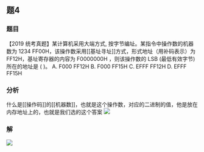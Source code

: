 ## 题4
### 题目
【2019 统考真题】某计算机采用大端方式, 按字节编址。某指令中操作数的机器数为 1234 FF00H，该操作数采用[[基址寻址]]方式，形式地址（用补码表示）为 FF12H，基址寄存器的内容为 $\mathrm{F}{0000000}\mathrm{H}$ ，则该操作数的 LSB (最低有效字节) 所在的地址是 ( )。
A. F000 FF12H 
B. F000 FF15H
C. EFFF FF12H 
D. EFFF FF15H
### 分析
什么是[[操作码]]的[[机器数]]，也就是这个操作数，对应的二进制的值，他是放在内存地址上的，也就是我们选的这个答案
![](https://img.hwenyi.live/202411112040357.webp)
### 解
![](https://img.hwenyi.live/202411112041796.webp)
